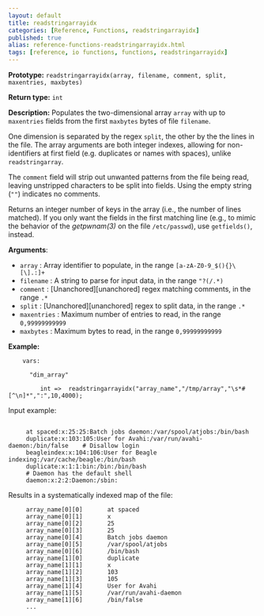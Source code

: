 ```yaml
---
layout: default
title: readstringarrayidx
categories: [Reference, Functions, readstringarrayidx]
published: true
alias: reference-functions-readstringarrayidx.html
tags: [reference, io functions, functions, readstringarrayidx]
---
```


**Prototype:** `readstringarrayidx(array, filename, comment, split, maxentries, maxbytes)`

**Return type:** `int`

**Description:** Populates the two-dimensional array `array` with up to 
`maxentries` fields from the first `maxbytes` bytes of file `filename`.

One dimension is separated by the regex `split`, the other by the the lines in
the file. The array arguments are both integer indexes, allowing for 
non-identifiers at first field (e.g. duplicates or names with spaces), unlike 
`readstringarray`.

The `comment` field will strip out unwanted patterns from the file being read, leaving unstripped characters to be split into fields. Using the empty string (`""`) indicates no comments.

Returns an integer number of keys in the array (i.e., the number of lines 
matched). If you only want the fields in the first matching line (e.g., to 
mimic the behavior of the *getpwnam(3)* on the file `/etc/passwd`), use 
`getfields()`, instead.

**Arguments**:

* `array` : Array identifier to populate, in the range
`[a-zA-Z0-9_$(){}\[\].:]+`
* `filename` : A string to parse for input data, in the range `"?(/.*)`
* `comment` : [Unanchored][unanchored] regex matching comments, in the range `.*`
* `split` : [Unanchored][unanchored] regex to split data, in the range `.*`
* `maxentries` : Maximum number of entries to read, in the range
`0,99999999999`
* `maxbytes` : Maximum bytes to read, in the range `0,99999999999`   

**Example:**

```cf3
    vars:

      "dim_array" 

         int =>  readstringarrayidx("array_name","/tmp/array","\s*#[^\n]*",":",10,4000);
```

Input example:

```
     
     at spaced:x:25:25:Batch jobs daemon:/var/spool/atjobs:/bin/bash
     duplicate:x:103:105:User for Avahi:/var/run/avahi-daemon:/bin/false    # Disallow login
     beagleindex:x:104:106:User for Beagle indexing:/var/cache/beagle:/bin/bash
     duplicate:x:1:1:bin:/bin:/bin/bash
     # Daemon has the default shell
     daemon:x:2:2:Daemon:/sbin:
```

Results in a systematically indexed map of the file:

```
     array_name[0][0]       at spaced
     array_name[0][1]       x
     array_name[0][2]       25
     array_name[0][3]       25
     array_name[0][4]       Batch jobs daemon
     array_name[0][5]       /var/spool/atjobs
     array_name[0][6]       /bin/bash
     array_name[1][0]       duplicate
     array_name[1][1]       x
     array_name[1][2]       103
     array_name[1][3]       105
     array_name[1][4]       User for Avahi
     array_name[1][5]       /var/run/avahi-daemon
     array_name[1][6]       /bin/false
     ...
```
